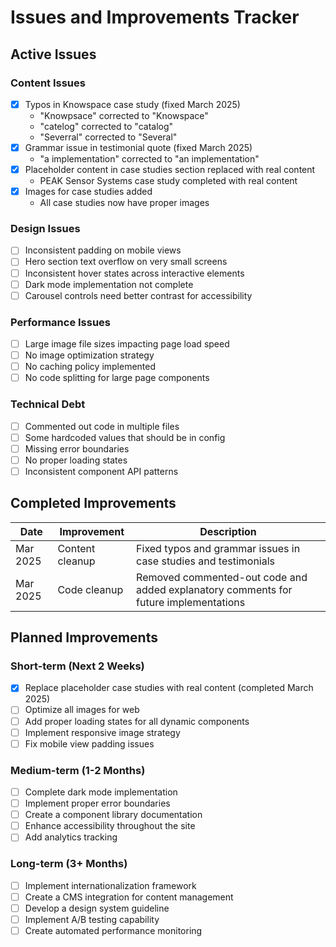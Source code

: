 # Issues and Improvements Tracker

## Active Issues

### Content Issues
- [x] Typos in Knowspace case study (fixed March 2025)
  - "Knowpsace" corrected to "Knowspace"
  - "catelog" corrected to "catalog"
  - "Severral" corrected to "Several"
- [x] Grammar issue in testimonial quote (fixed March 2025)
  - "a implementation" corrected to "an implementation"
- [x] Placeholder content in case studies section replaced with real content
  - PEAK Sensor Systems case study completed with real content
- [x] Images for case studies added
  - All case studies now have proper images

### Design Issues
- [ ] Inconsistent padding on mobile views
- [ ] Hero section text overflow on very small screens
- [ ] Inconsistent hover states across interactive elements
- [ ] Dark mode implementation not complete
- [ ] Carousel controls need better contrast for accessibility

### Performance Issues
- [ ] Large image file sizes impacting page load speed
- [ ] No image optimization strategy
- [ ] No caching policy implemented
- [ ] No code splitting for large page components

### Technical Debt
- [ ] Commented out code in multiple files
- [ ] Some hardcoded values that should be in config
- [ ] Missing error boundaries
- [ ] No proper loading states
- [ ] Inconsistent component API patterns

## Completed Improvements

| Date | Improvement | Description |
|------|-------------|-------------|
| Mar 2025 | Content cleanup | Fixed typos and grammar issues in case studies and testimonials |
| Mar 2025 | Code cleanup | Removed commented-out code and added explanatory comments for future implementations |

## Planned Improvements

### Short-term (Next 2 Weeks)
- [x] Replace placeholder case studies with real content (completed March 2025)
- [ ] Optimize all images for web
- [ ] Add proper loading states for all dynamic components
- [ ] Implement responsive image strategy
- [ ] Fix mobile view padding issues

### Medium-term (1-2 Months)
- [ ] Complete dark mode implementation
- [ ] Implement proper error boundaries
- [ ] Create a component library documentation
- [ ] Enhance accessibility throughout the site
- [ ] Add analytics tracking

### Long-term (3+ Months)
- [ ] Implement internationalization framework
- [ ] Create a CMS integration for content management
- [ ] Develop a design system guideline
- [ ] Implement A/B testing capability
- [ ] Create automated performance monitoring
